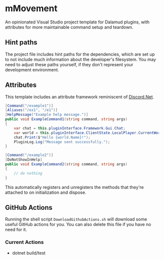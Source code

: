 # mMovement
An opinionated Visual Studio project template for Dalamud plugins, with attributes for more maintainable command setup and teardown.

## Hint paths
The project file includes hint paths for the dependencies, which are set up to not include much information about the developer's filesystem.
You may need to adjust these paths yourself, if they don't represent your development environment.

## Attributes
This template includes an attribute framework reminiscent of [Discord.Net](https://github.com/discord-net/Discord.Net).

```csharp
[Command("/example1")]
[Aliases("/ex1", "/e1")]
[HelpMessage("Example help message.")]
public void ExampleCommand1(string command, string args)
{
    var chat = this.pluginInterface.Framework.Gui.Chat;
    var world = this.pluginInterface.ClientState.LocalPlayer.CurrentWorld.GameData;
    chat.Print($"Hello {world.Name}!");
    PluginLog.Log("Message sent successfully.");
}

[Command("/example2")]
[DoNotShowInHelp]
public void ExampleCommand2(string command, string args)
{
    // do nothing
}
```

This automatically registers and unregisters the methods that they're attached to on initialization and dispose.

## GitHub Actions
Running the shell script `DownloadGithubActions.sh` will download some useful GitHub actions for you. You can also delete this file if you have no need for it.

### Current Actions
  * dotnet build/test

